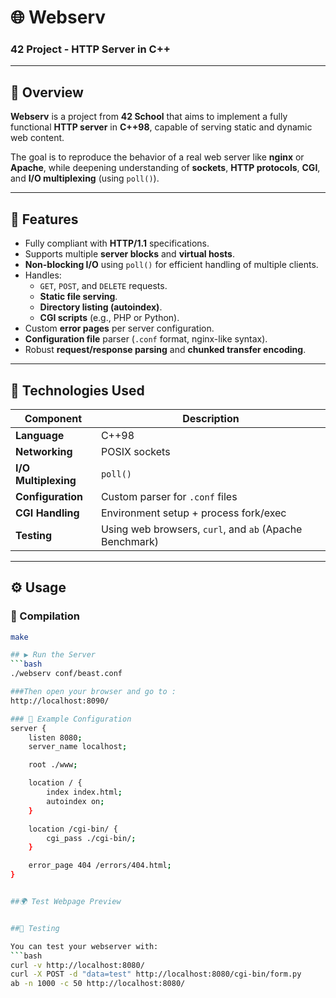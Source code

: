 # 🌐 Webserv

### 42 Project - HTTP Server in C++

---

## 🧠 Overview

**Webserv** is a project from **42 School** that aims to implement a fully functional **HTTP server** in **C++98**, capable of serving static and dynamic web content.

The goal is to reproduce the behavior of a real web server like **nginx** or **Apache**, while deepening understanding of **sockets**, **HTTP protocols**, **CGI**, and **I/O multiplexing** (using `poll()`).

---

## 🚀 Features

- Fully compliant with **HTTP/1.1** specifications.  
- Supports multiple **server blocks** and **virtual hosts**.  
- **Non-blocking I/O** using `poll()` for efficient handling of multiple clients.  
- Handles:
  - `GET`, `POST`, and `DELETE` requests.
  - **Static file serving**.
  - **Directory listing (autoindex)**.
  - **CGI scripts** (e.g., PHP or Python).
- Custom **error pages** per server configuration.
- **Configuration file** parser (`.conf` format, nginx-like syntax).
- Robust **request/response parsing** and **chunked transfer encoding**.

---

## 🧩 Technologies Used

| Component | Description |
|------------|-------------|
| **Language** | C++98 |
| **Networking** | POSIX sockets |
| **I/O Multiplexing** | `poll()` |
| **Configuration** | Custom parser for `.conf` files |
| **CGI Handling** | Environment setup + process fork/exec |
| **Testing** | Using web browsers, `curl`, and `ab` (Apache Benchmark) |

---

## ⚙️ Usage

### 🧱 Compilation
```bash
make

## ▶️ Run the Server
```bash
./webserv conf/beast.conf

###Then open your browser and go to :
http://localhost:8090/

### 🧾 Example Configuration
server {
    listen 8080;
    server_name localhost;

    root ./www;

    location / {
        index index.html;
        autoindex on;
    }

    location /cgi-bin/ {
        cgi_pass ./cgi-bin/;
    }

    error_page 404 /errors/404.html;
}


##🌍 Test Webpage Preview


##🧪 Testing

You can test your webserver with:
```bash
curl -v http://localhost:8080/
curl -X POST -d "data=test" http://localhost:8080/cgi-bin/form.py
ab -n 1000 -c 50 http://localhost:8080/
